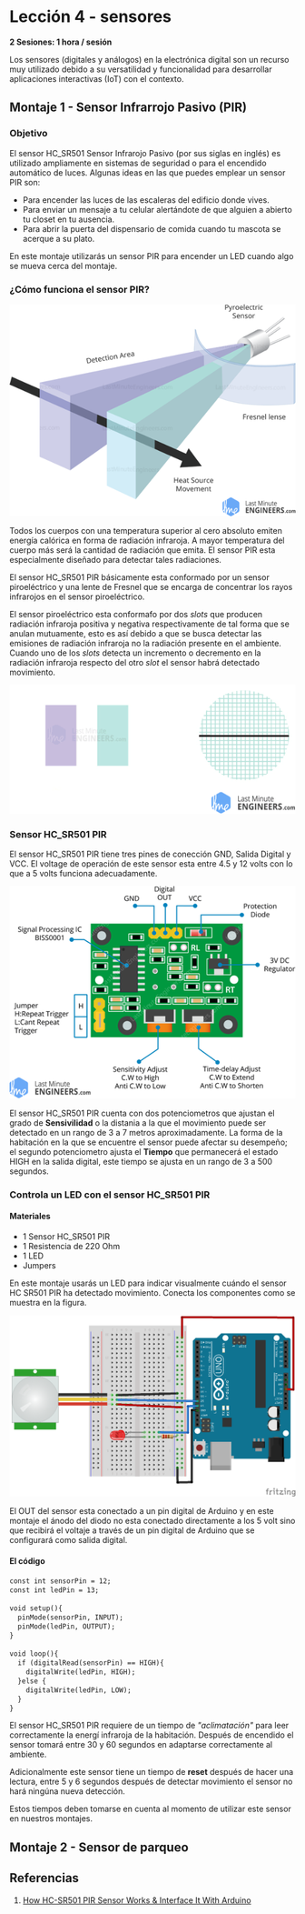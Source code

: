 # Lección 4 - sensores

**2 Sesiones: 1 hora / sesión**

Los sensores (digitales y análogos) en la electrónica digital son un recurso muy utilizado debido a su versatilidad y funcionalidad para desarrollar aplicaciones interactivas (IoT) con el contexto.

## Montaje 1 - Sensor Infrarrojo Pasivo (PIR)

### Objetivo

El sensor HC_SR501 Sensor Infrarojo Pasivo (por sus siglas en inglés) es utilizado ampliamente en sistemas de seguridad o para el encendido automático de luces. Algunas ideas en las que puedes emplear un sensor PIR son:
- Para encender las luces de las escaleras del edificio donde vives.
- Para enviar un mensaje a tu celular alertándote de que alguien a abierto tu closet en tu ausencia.
- Para abrir la puerta del dispensario de comida cuando tu mascota se acerque a su plato.

En este montaje utilizarás un sensor PIR para encender un LED cuando algo se mueva cerca del montaje.

### ¿Cómo funciona el sensor PIR?

<img src="./images/HC_SR501_PIR.png">

Todos los cuerpos con una temperatura superior al cero absoluto emiten energía calórica en forma de radiación infraroja. A mayor temperatura del cuerpo más será la cantidad de radiación que emita. El sensor PIR esta especialmente diseñado para detectar tales radiaciones.

El sensor HC_SR501 PIR básicamente esta conformado por un sensor piroeléctrico y una lente de Fresnel que se encarga de concentrar los rayos infrarojos en el sensor piroeléctrico.

El sensor piroeléctrico esta conformafo por dos *slots* que producen radiación infraroja positiva y negativa respectivamente de tal forma que se anulan mutuamente, esto es así debido a que se busca detectar las emisiones de radiación infraroja no la radiación presente en el ambiente. Cuando uno de los *slots* detecta un incremento o decremento en la radiación infraroja respecto del otro *slot* el sensor habrá detectado movimiento.

<img src="./images/PIR-Sensor-Working-Animation-Differential-Output.gif">

### Sensor HC_SR501 PIR

El sensor HC_SR501 PIR tiene tres pines de conección GND, Salida Digital y VCC. El voltage de operación de este sensor esta entre 4.5 y 12 volts con lo que a 5 volts funciona adecuadamente.

<img src="./images/HC_SR501_PIR_Pinout.png">

El sensor HC_SR501 PIR cuenta con dos potenciometros que ajustan el grado de **Sensivilidad** o la distania a la que el movimiento puede ser detectado en un rango de 3 a 7 metros aproximadamente. La forma de la habitación en la que se encuentre el sensor puede afectar su desempeño; el segundo potenciometro ajusta el **Tiempo** que permanecerá el estado HIGH en la salida digital, este tiempo se ajusta en un rango de 3 a 500 segundos.

### Controla un LED con el sensor HC_SR501 PIR

#### Materiales

- 1 Sensor HC_SR501 PIR
- 1 Resistencia de 220 Ohm
- 1 LED
- Jumpers

En este montaje usarás un LED para indicar visualmente cuándo el sensor HC SR501 PIR ha detectado movimiento. Conecta los componentes como se muestra en la figura.

<img src="./images/HC_SR501_PIR_montaje.png">

El OUT del sensor esta conectado a un pin digital de Arduino y en este montaje el ánodo del diodo no esta conectado directamente a los 5 volt sino que recibirá el voltaje a través de un pin digital de Arduino que se configurará como salida digital.

#### El código

```
const int sensorPin = 12;
const int ledPin = 13;

void setup(){
  pinMode(sensorPin, INPUT);
  pinMode(ledPin, OUTPUT);
}

void loop(){
  if (digitalRead(sensorPin) == HIGH){
    digitalWrite(ledPin, HIGH);
  }else {
    digitalWrite(ledPin, LOW);
  }
}
```

El sensor HC_SR501 PIR requiere de un tiempo de *"aclimatación"* para leer correctamente la energí infraroja de la habitación. Después de encendido el sensor tomará entre 30 y 60 segundos en adaptarse correctamente al ambiente.

Adicionalmente este sensor tiene un tiempo de **reset** después de hacer una lectura, entre 5 y 6 segundos después de detectar movimiento el sensor no hará ningúna nueva detección.

Estos tiempos deben tomarse en cuenta al momento de utilizar este sensor en nuestros montajes.

## Montaje 2 - Sensor de parqueo



## Referencias

1. [How HC-SR501 PIR Sensor Works & Interface It With Arduino][1]

[1]:https://lastminuteengineers.com/pir-sensor-arduino-tutorial/
